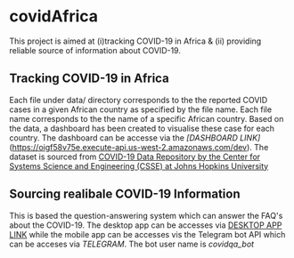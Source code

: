 # covidAfrica
This project is aimed at (i)tracking COVID-19 in Africa & (ii) providing reliable source of information about COVID-19. 

## Tracking COVID-19 in Africa
Each file under data/ directory corresponds to the the reported COVID cases in a given African country as specified by the file name. Each file name corresponds to the the name of a specific African country. Based on the data, a dashboard has been created to visualise these case for each country. The dashboard can be accesse via the *[DASHBOARD LINK]*(https://oigf58v75e.execute-api.us-west-2.amazonaws.com/dev). The dataset is sourced from [COVID-19 Data Repository by the Center for Systems Science and Engineering (CSSE) at Johns Hopkins University](https://github.com/CSSEGISandData/COVID-19)

## Sourcing realibale COVID-19 Information

This is based the question-answering system which can answer the FAQ's about the COVID-19. The desktop app can be accesses via [DESKTOP APP LINK](https://lnv3ogx7y8.execute-api.us-west-2.amazonaws.com/dev) while the mobile app can be accesses vis the Telegram bot API which can be acceses via *TELEGRAM*. The bot user name is *covidqa_bot*

